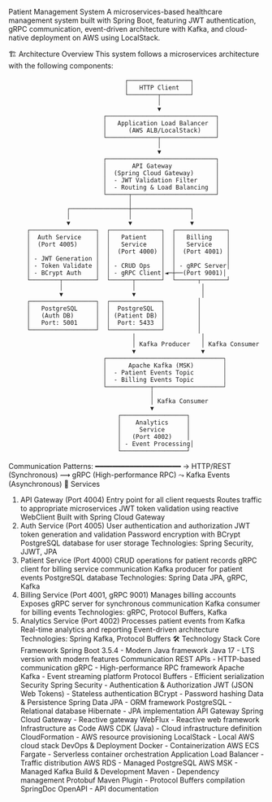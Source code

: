 Patient Management System
A microservices-based healthcare management system built with Spring Boot, featuring JWT authentication, gRPC communication, event-driven architecture with Kafka, and cloud-native deployment on AWS using LocalStack.

🏗️ Architecture Overview
This system follows a microservices architecture with the following components:

                                    ┌─────────────────┐
                                    │   HTTP Client   │
                                    └────────┬────────┘
                                             │
                                             ▼
                              ┌──────────────────────────────┐
                              │   Application Load Balancer  │
                              │      (AWS ALB/LocalStack)    │
                              └──────────────┬───────────────┘
                                             │
                                             ▼
                              ┌──────────────────────────────┐
                              │       API Gateway            │
                              │  (Spring Cloud Gateway)      │
                              │  - JWT Validation Filter     │
                              │  - Routing & Load Balancing  │
                              └──────┬───────────────────────┘
                                     │
                    ┌────────────────┼────────────────┐
                    │                │                │
                    ▼                ▼                ▼
         ┌──────────────────┐  ┌──────────────┐  ┌──────────────┐
         │  Auth Service    │  │   Patient    │  │   Billing    │
         │  (Port 4005)     │  │   Service    │  │   Service    │
         │                  │  │  (Port 4000) │  │  (Port 4001) │
         │ - JWT Generation │  │              │  │              │
         │ - Token Validate │  │ - CRUD Ops   │  │ - gRPC Server│
         │ - BCrypt Auth    │  │ - gRPC Client│◄─┼──(Port 9001)│
         └────────┬─────────┘  └──────┬───────┘  └──────┬───────┘
                  │                   │                  │
                  ▼                   ▼                  │
         ┌──────────────────┐  ┌──────────────┐         │
         │   PostgreSQL     │  │  PostgreSQL  │         │
         │   (Auth DB)      │  │ (Patient DB) │         │
         │   Port: 5001     │  │  Port: 5433  │         │
         └──────────────────┘  └──────────────┘         │
                                      │                  │
                                      │ Kafka Producer   │ Kafka Consumer
                                      ▼                  ▼
                              ┌────────────────────────────────┐
                              │      Apache Kafka (MSK)        │
                              │  - Patient Events Topic        │
                              │  - Billing Events Topic        │
                              └────────────┬───────────────────┘
                                           │
                                           │ Kafka Consumer
                                           ▼
                                  ┌──────────────────┐
                                  │    Analytics     │
                                  │     Service      │
                                  │   (Port 4002)    │
                                  │ - Event Processing│
                                  └──────────────────┘

Communication Patterns:
━━━━━━━━━━━━━━━━━━━━
→  HTTP/REST (Synchronous)
⟿  gRPC (High-performance RPC)
⤳  Kafka Events (Asynchronous)
🚀 Services
1. API Gateway (Port 4004)
Entry point for all client requests
Routes traffic to appropriate microservices
JWT token validation using reactive WebClient
Built with Spring Cloud Gateway
2. Auth Service (Port 4005)
User authentication and authorization
JWT token generation and validation
Password encryption with BCrypt
PostgreSQL database for user storage
Technologies: Spring Security, JJWT, JPA
3. Patient Service (Port 4000)
CRUD operations for patient records
gRPC client for billing service communication
Kafka producer for patient events
PostgreSQL database
Technologies: Spring Data JPA, gRPC, Kafka
4. Billing Service (Port 4001, gRPC 9001)
Manages billing accounts
Exposes gRPC server for synchronous communication
Kafka consumer for billing events
Technologies: gRPC, Protocol Buffers, Kafka
5. Analytics Service (Port 4002)
Processes patient events from Kafka
Real-time analytics and reporting
Event-driven architecture
Technologies: Spring Kafka, Protocol Buffers
🛠️ Technology Stack
Core Framework
Spring Boot 3.5.4 - Modern Java framework
Java 17 - LTS version with modern features
Communication
REST APIs - HTTP-based communication
gRPC - High-performance RPC framework
Apache Kafka - Event streaming platform
Protocol Buffers - Efficient serialization
Security
Spring Security - Authentication & Authorization
JWT (JSON Web Tokens) - Stateless authentication
BCrypt - Password hashing
Data & Persistence
Spring Data JPA - ORM framework
PostgreSQL - Relational database
Hibernate - JPA implementation
API Gateway
Spring Cloud Gateway - Reactive gateway
WebFlux - Reactive web framework
Infrastructure as Code
AWS CDK (Java) - Cloud infrastructure definition
CloudFormation - AWS resource provisioning
LocalStack - Local AWS cloud stack
DevOps & Deployment
Docker - Containerization
AWS ECS Fargate - Serverless container orchestration
Application Load Balancer - Traffic distribution
AWS RDS - Managed PostgreSQL
AWS MSK - Managed Kafka
Build & Development
Maven - Dependency management
Protobuf Maven Plugin - Protocol Buffers compilation
SpringDoc OpenAPI - API documentation
